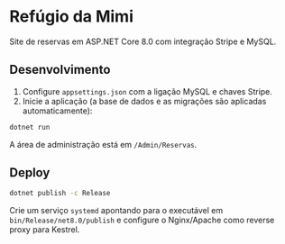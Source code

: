 # Refúgio da Mimi

Site de reservas em ASP.NET Core 8.0 com integração Stripe e MySQL.

## Desenvolvimento

1. Configure `appsettings.json` com a ligação MySQL e chaves Stripe.
2. Inicie a aplicação (a base de dados e as migrações são aplicadas automaticamente):

```bash
dotnet run
```

A área de administração está em `/Admin/Reservas`.

## Deploy

```bash
dotnet publish -c Release
```
Crie um serviço `systemd` apontando para o executável em `bin/Release/net8.0/publish` e configure o Nginx/Apache como reverse proxy para Kestrel.
